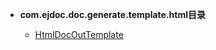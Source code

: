 


- **com.ejdoc.doc.generate.template.html目录**

	- [HtmlDocOutTemplate](jdocGenerate/com/ejdoc/doc/generate/template/html/HtmlDocOutTemplate.md)
